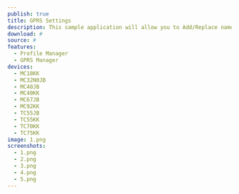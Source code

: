 ```yaml
---
publish: true
title: GPRS Settings
description: This sample application will allow you to Add/Replace named APN and remove existing named APN.
download: #
source: #
features: 
  - Profile Manager
  - GPRS Manager
devices: 
  - MC18KK
  - MC32N0JB
  - MC40JB
  - MC40KK
  - MC67JB
  - MC92KK
  - TC55JB
  - TC55KK
  - TC70KK
  - TC75KK
image: 1.png
screenshots: 
  - 1.png
  - 2.png
  - 3.png
  - 4.png
  - 5.png 
---
```



